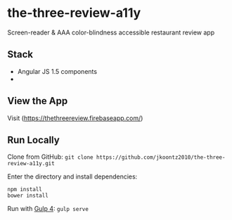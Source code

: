 # the-three-review-a11y
Screen-reader & AAA color-blindness accessible restaurant review app

## Stack
* Angular JS 1.5 components
* 

## View the App
Visit (https://thethreereview.firebaseapp.com/)

## Run Locally

Clone from GitHub:
`git clone https://github.com/jkoontz2010/the-three-review-a11y.git`

Enter the directory and install dependencies:
```
npm install
bower install
```
Run with [Gulp 4](http://gulpjs.com/):
`gulp serve`
